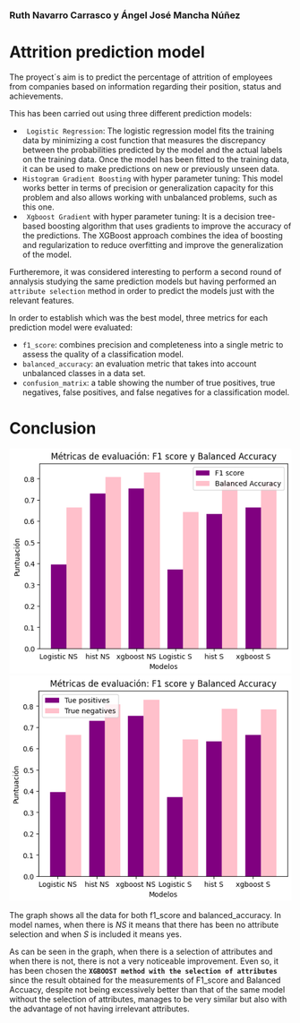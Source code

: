 ### Ruth Navarro Carrasco y Ángel José Mancha Núñez

# Attrition prediction model

The proyect´s aim is to predict the percentage of attrition of employees from companies based on information regarding their position, status and achievements.

This has been carried out using three different prediction models:
* `` Logistic Regression``: The logistic regression model fits the training data by minimizing a cost function that measures the discrepancy between the probabilities predicted by the model and the actual labels on the training data. Once the model has been fitted to the training data, it can be used to make predictions on new or previously unseen data.
* ``Histogram Gradient Boosting`` with hyper parameter tuning: This model works better in terms of precision or generalization capacity for this problem and also allows working with unbalanced problems, such as this one.
* `` Xgboost Gradient`` with hyper parameter tuning: It is a decision tree-based boosting algorithm that uses gradients to improve the accuracy of the predictions. The XGBoost approach combines the idea of boosting and regularization to reduce overfitting and improve the generalization of the model.

Furtheremore, it was considered interesting to perform a second round of annalysis studying the same prediction models but having performed an ``attribute selection`` method in order to predict the models just with the relevant features.

In order to establish which was the best model, three metrics for each prediction model were evaluated:

* ``f1_score``: combines precision and completeness into a single metric to assess the quality of a classification model.
* ``balanced_accuracy``: an evaluation metric that takes into account unbalanced classes in a data set.
* ``confusion_matrix``: a table showing the number of true positives, true negatives, false positives, and false negatives for a classification model.

# Conclusion

![visualizador](media/f1.png)
![visualizador](media/matrix.png)

The graph shows all the data for both f1_score and balanced_accuracy. In model names, when there is *NS* it means that there has been no attribute selection and when *S* is included it means yes.

As can be seen in the graph, when there is a selection of attributes and when there is not, there is not a very noticeable improvement. Even so, it has been chosen the **``XGBOOST method with the selection of attributes``** since the result obtained for the measurements of F1_score and Balanced Accuacy, despite not being excessively better than that of the same model without the selection of attributes, manages to be very similar but also with the advantage of not having irrelevant attributes. 


